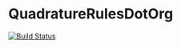 # QuadratureRulesDotOrg

[![Build Status](https://github.com/mscroggs/QuadratureRulesDotOrg.jl/actions/workflows/CI.yml/badge.svg?branch=main)](https://github.com/mscroggs/QuadratureRulesDotOrg.jl/actions/workflows/CI.yml?query=branch%3Amain)
